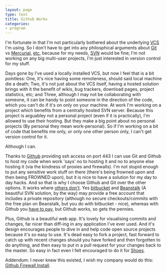```yaml
---
layout: page
type: text
title: Github Works
categories: 
- program
---
```

I'm fortunate in that I'm not particularly bothered about the underlying [VCS](http://en.wikipedia.org/wiki/Revision_control) I'm using. So I don't have to get into any philosphical arguments about [Git](http://git-scm.com/) vs [Mercurial](http://mercurial.selenic.com/wiki/), [etc](http://bazaar-vcs.org/),  because for my needs, [SVN](http://subversion.tigris.org/) would be fine; I'm not working on any big multi-user projects, I'm just interested in version control for my stuff.

Days gone by I've used a locally installed VCS, but now I feel that is a bit pointless: One, it's nice having some remoteness, should said local machine die a death; Two, it's not just about the VCS itself, having a hosted solution brings with it the benefit of wikis, bug trackers, download pages, project statistics, etc; and Three, although I may not be collaborating with someone, it can be handy to point someone in the direction of the code, which you can't do if it's on only on your machine. At work I'm working on a project which benefits from a centrally hosted SVN server. Because this project is arguabley not a personal project (even if it is practically), I'm allowed to use their hosting. But they make a big point about no personal projects (By personal they mean work-personal). So if I'm working on a bit of code that benefits me only, or only one other person only, I can't get version control for it.

Although I can.

Thanks to [Github](http://github.com/) providing ssh access on port 443 I can use Git and Github to host my code when work 'says' no to hosting it and no to anyone else hosting it (via the kindness of proxies and firewalls). I'm not stupid enough to put any sensitive work stuff on there (there's being frowned upon and then being FROWNED upon), but it is nice to have a solution for my day to day hacks. And so that is why I choose Github and Git over the other options. It works where [others don't](http://bitbucket.org/jespern/bitbucket/issue/939/cannot-authenticate-when-pushing-via-https).  Yes [bitbucket](http://bitbucket.org/plans) and [Beanstalk](http://beanstalkapp.com/pricing) (A beautiful SVN solution, by the way) may provide a free account that includes a private repository (although no secure checkouts/commits with the free plan on Beanstalk, but you do with bitbucket -  nice), whereas with Github you [have to pay](http://github.com/plans), but Github works, so gets the pennies.

Plus, Github is a beautiful web app. It's lovely for visualising commits and changes, far nicer than diff-ing in any application I've ever used. And it's design encourages people to dive in and help code open source projects because it's so easy to use. It's dead easy to fork a project, fast forward to catch up with recent changes should you have forked and then forgotten to do anything, and then easy to put in a pull request for your changes back to the master. So easy in fact even I felt encouraged to do it for [Shoes](http://github.com/atomicules/shoes/commit/f4a12f4f83ccd9443a0284996c8975c210fe4f51).

Addendum: I never knew this existed, I wish my company would do this: [Github Firewall Install](http://fi.github.com/).

